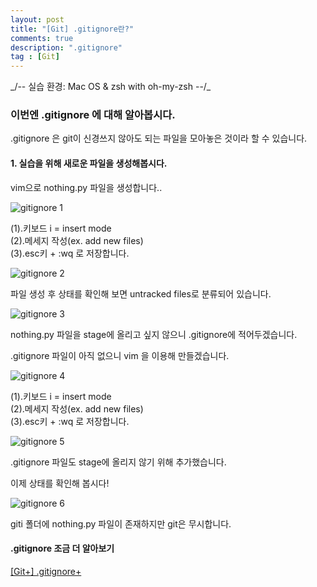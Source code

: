 ```yaml
---
layout: post
title: "[Git] .gitignore란?"
comments: true
description: ".gitignore"
tag : [Git]
---
```

<div class="divider"></div>
_/-- 실습 환경: Mac OS & zsh with oh-my-zsh --/_
<div class="divider"></div>

### 이번엔 .gitignore 에 대해 알아봅시다. <br>

.gitignore 은 git이 신경쓰지 않아도 되는 파일을 모아놓은 것이라 할 수 있습니다. <br>

#### 1. 실습을 위해 새로운 파일을 생성해봅시다. <br>

  vim으로 nothing.py 파일을 생성합니다..<br>

  ![gitignore 1](https://krispedia.github.io/assets/images/gitignore_1.jpg)

(1).키보드 i = insert mode<br>
(2).메세지 작성(ex. add new files)<br>
(3).esc키 + :wq 로 저장합니다. <br>

  ![gitignore 2](https://krispedia.github.io/assets/images/gitignore_2.jpg)

  파일 생성 후 상태를 확인해 보면 untracked files로 분류되어 있습니다. 

  ![gitignore 3](https://krispedia.github.io/assets/images/gitignore_3.jpg)

  nothing.py 파일을 stage에 올리고 싶지 않으니 .gitignore에 적어두겠습니다. <br>

  .gitignore 파일이 아직 없으니 vim 을 이용해 만들겠습니다.<br>
  
  ![gitignore 4](https://krispedia.github.io/assets/images/gitignore_4.jpg)

(1).키보드 i = insert mode<br>
(2).메세지 작성(ex. add new files)<br>
(3).esc키 + :wq 로 저장합니다. <br>

  ![gitignore 5](https://krispedia.github.io/assets/images/gitignore_5.jpg)

  .gitignore 파일도 stage에 올리지 않기 위해 추가했습니다. <br>

  이제 상태를 확인해 봅시다!<br>

  ![gitignore 6](https://krispedia.github.io/assets/images/gitignore_6.jpg)

  giti 폴더에 nothing.py 파일이 존재하지만 git은 무시합니다. <br>

<div class="divider"></div>

#### **.gitignore 조금 더 알아보기**<br>

[[Git+] .gitignore+](https://krispedia.github.io/git+-.gitignore)